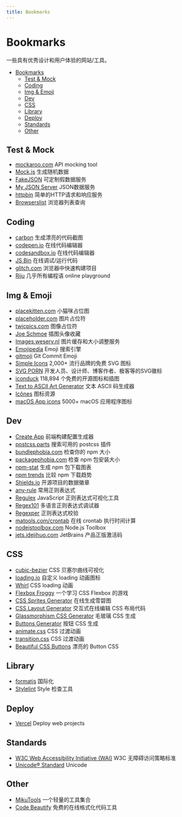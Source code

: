 ```yaml
---
title: Bookmarks
---
```


# Bookmarks

一些具有优秀设计和用户体验的网站/工具。

<!-- TOC -->

- [Bookmarks](#bookmarks)
  - [Test & Mock](#test--mock)
  - [Coding](#coding)
  - [Img & Emoji](#img--emoji)
  - [Dev](#dev)
  - [CSS](#css)
  - [Library](#library)
  - [Deploy](#deploy)
  - [Standards](#standards)
  - [Other](#other)

<!-- /TOC -->

## Test & Mock

- [mockaroo.com](https://www.mockaroo.com/) API mocking tool
- [Mock.js](http://mockjs.com/) 生成随机数据
- [FakeJSON](https://app.fakejson.com/) 可定制假数据服务
- [My JSON Server](https://my-json-server.typicode.com/) JSON数据服务
- [httpbin](https://httpbin.org/) 简单的HTTP请求和响应服务
- [Browserslist](https://browserl.ist/) 浏览器列表查询

## Coding

- [carbon](https://carbon.now.sh/) 生成漂亮的代码截图
- [codepen.io](https://codepen.io/) 在线代码编辑器
- [codesandbox.io](https://codesandbox.io/) 在线代码编辑器
- [JS Bin](https://jsbin.com/?html,js,console) 在线调试/运行代码
- [glitch.com](https://glitch.com/) 浏览器中快速构建项目
- [Riju](https://riju.codes/) 几乎所有编程语 online playground

## Img & Emoji

- [placekitten.com](https://placekitten.com/) 小猫咪占位图
- [placeholder.com](https://placeholder.com/) 图片占位符
- [twicpics.com](https://discover.twicpics.com/en/placeholder) 图像占位符
- [Joe Schmoe](https://joeschmoe.io/) 插图头像收藏
- [Images.weserv.nl](https://images.weserv.nl/) 图片缓存和大小调整服务
- [Emojipedia](https://emojipedia.org/) Emoji 搜索引擎
- [gitmoji](https://gitmoji.carloscuesta.me/) Git Commit Emoji
- [Simple Icons](https://simpleicons.org/) 2,000+ 流行品牌的免费 SVG 图标
- [SVG PORN](https://svgporn.com/) 开发人员、设计师、博客作者、极客等的SVG徽标
- [iconduck](https://iconduck.com/) 118,894 个免费的开源图标和插图
- [Text to ASCII Art Generator](https://patorjk.com/software/taag) 文本 ASCII 码生成器
- [Icônes](https://icones.js.org/) 图标资源
- [macOS App icons](https://macosicons.com/) 5000+ macOS 应用程序图标

## Dev

- [Create App](https://createapp.dev/) 前端构建配置生成器
- [postcss.parts](https://www.postcss.parts/) 搜索可用的 postcss 插件
- [bundlephobia.com](https://bundlephobia.com/) 检查你的 npm 大小
- [packagephobia.com](https://packagephobia.com/) 检查 npm 包安装大小
- [npm-stat](https://npm-stat.com/) 生成 npm 包下载图表
- [npm trends](https://www.npmtrends.com/) 比较 npm 下载趋势
- [Shields.io](https://shields.io/) 开源项目的数据徽章
- [any-rule](https://any86.github.io/any-rule) 常用正则表达式
- [Regulex](https://jex.im/regulex) JavaScript 正则表达式可视化工具
- [Regex101](https://regex101.com) 多语言正则表达式调试器
- [Regexper](https://regexper.com/) 正则表达式校验
- [matools.com/crontab](https://www.matools.com/crontab?embed) 在线 crontab 执行时间计算
- [nodejstoolbox.com](https://nodejstoolbox.com/) Node.js Toolbox
- [jets.idejihuo.com](http://jets.idejihuo.com/) JetBrains 产品正版激活码

## CSS

- [cubic-bezier](https://cubic-bezier.com/) CSS 贝塞尔曲线可视化
- [loading.io](https://loading.io/) 自定义 loading 动画图标
- [Whirl](https://whirl.netlify.app/) CSS loading 动画
- [Flexbox Froggy](https://flexboxfroggy.com/) 一个学习 CSS Flexbox 的游戏
- [CSS Sprites Generator](https://www.toptal.com/developers/css/sprite-generator) 在线生成雪碧图
- [CSS Layout Generator](https://layout.bradwoods.io/) 交互式在线编辑 CSS 布局代码
- [Glassmorphism CSS Generator](https://ui.glass/generator/) 毛玻璃 CSS 生成
- [Buttons Generator](https://markodenic.com/tools/buttons-generator/) 按钮 CSS 生成
- [animate.css](https://animate.style/) CSS 过渡动画
- [transition.css](https://www.transition.style/) CSS 过渡动画
- [Beautiful CSS Buttons](https://getcssscan.com/css-buttons-examples) 漂亮的 Button CSS

## Library

- [formatjs](https://formatjs.io/) 国际化
- [Stylelint](https://stylelint.io/) Style 检查工具

## Deploy

- [Vercel](https://vercel.com/) Deploy web projects

## Standards

- [W3C Web Accessibility Initiative (WAI)](https://www.w3.org/WAI/ARIA/apg/) W3C 无障碍访问策略标准
- [Unicode® Standard](https://home.unicode.org/) Unicode

## Other

- [MikuTools](https://tools.miku.ac/) 一个轻量的工具集合
- [Code Beautify](https://codebeautify.org/) 免费的在线格式化代码工具
